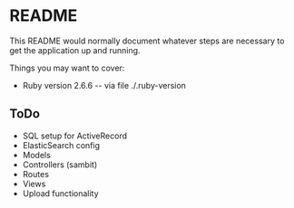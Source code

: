 # README

This README would normally document whatever steps are necessary to get the
application up and running.

Things you may want to cover:

* Ruby version
2.6.6 -- via file ./.ruby-version

## ToDo

- SQL setup for ActiveRecord
- ElasticSearch config
- Models
- Controllers (sambit)
- Routes
- Views
- Upload functionality
